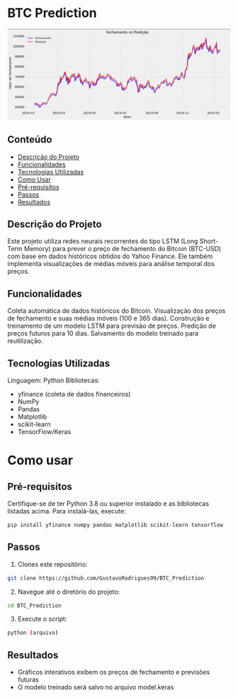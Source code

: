 # BTC Prediction
![Modelo](https://github.com/GustavoRodrigues99/BTC_Prediction/blob/main/Image/Model%20_example.png?raw=true)

## Conteúdo
- [Descrição do Projeto](##Descrição-do-Projeto)
- [Funcionalidades](##Funcionalidades)
- [Tecnologias Utilizadas](##Tecnologias-Utilizadas)
- [Como Usar](#Como-usar)
- [Pré-requisitos](##Pré-requisitos)
- [Passos](##Passos)
- [Resultados](##Resultados)

## Descrição do Projeto

Este projeto utiliza redes neurais recorrentes do tipo LSTM (Long Short-Term Memory) para prever o preço de fechamento do Bitcoin (BTC-USD) com base em dados históricos obtidos do Yahoo Finance. Ele também implementa visualizações de médias móveis para análise temporal dos preços.

## Funcionalidades

Coleta automática de dados históricos do Bitcoin.
Visualização dos preços de fechamento e suas médias móveis (100 e 365 dias).
Construção e treinamento de um modelo LSTM para previsão de preços.
Predição de preços futuros para 10 dias.
Salvamento do modelo treinado para reutilização.

## Tecnologias Utilizadas

Linguagem: Python
Bibliotecas:
- yfinance (coleta de dados financeiros)
- NumPy
- Pandas
- Matplotlib
- scikit-learn
- TensorFlow/Keras

# Como usar

## Pré-requisitos
Certifique-se de ter Python 3.8 ou superior instalado e as bibliotecas listadas acima. Para instalá-las, execute:

```bash
pip install yfinance numpy pandas matplotlib scikit-learn tensorflow
````

## Passos

1. Clones este repositório:
```bash
git clone https://github.com/GustavoRodrigues99/BTC_Prediction
```

2. Navegue até o diretório do projeto:
```bash
cd BTC_Prediction
```

3. Execute o script:
```bash
python (arquivo)
```

## Resultados
- Gráficos interativos exibem os preços de fechamento e previsões futuras
- O modelo treinado será salvo no arquivo model.keras
